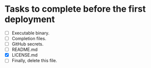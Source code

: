 # Tasks to complete before the first deployment

* [ ] Executable binary.
* [ ] Completion files.
* [ ] GitHub secrets.
* [ ] README.md
* [x] LICENSE.md
* [ ] Finally, delete this file.
